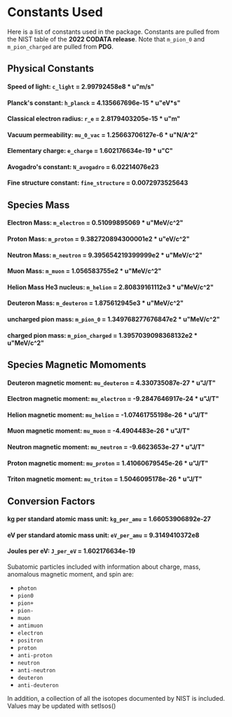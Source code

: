 
# Constants Used

Here is a list of constants used in the package.
Constants are pulled from the NIST table of the **2022 CODATA release**. Note that `m_pion_0` and `m_pion_charged` are pulled from **PDG**.

## Physical Constants
#### Speed of light: `c_light` = 2.99792458e8 * u"m/s"
#### Planck's constant: `h_planck` = 4.135667696e-15 * u"eV*s"
#### Classical electron radius: `r_e` = 2.8179403205e-15 * u"m"
#### Vacuum permeability: `mu_0_vac` = 1.25663706127e-6 * u"N/A^2"
#### Elementary charge:  `e_charge` = 1.602176634e-19 * u"C"
#### Avogadro's constant: `N_avogadro` = 6.02214076e23
#### Fine structure constant: `fine_structure` = 0.0072973525643

## Species Mass
#### Electron Mass: `m_electron` = 0.51099895069 * u"MeV/c^2"
#### Proton Mass: `m_proton` = 9.382720894300001e2 * u"eV/c^2"
#### Neutron Mass: `m_neutron` = 9.395654219399999e2 * u"MeV/c^2"
#### Muon Mass: `m_muon` = 1.056583755e2 * u"MeV/c^2"
#### Helion Mass He3 nucleus: `m_helion` = 2.80839161112e3 * u"MeV/c^2"
#### Deuteron Mass: `m_deuteron` = 1.875612945e3 * u"MeV/c^2"
#### uncharged pion mass: `m_pion_0` = 1.349768277676847e2 * u"MeV/c^2"
#### charged pion mass: `m_pion_charged` = 1.3957039098368132e2 * u"MeV/c^2"

## Species Magnetic Momoments
#### Deuteron magnetic moment: `mu_deuteron` = 4.330735087e-27 * u"J/T"
#### Electron magnetic moment: `mu_electron` = -9.2847646917e-24 * u"J/T"
#### Helion magnetic moment: `mu_helion` = -1.07461755198e-26 * u"J/T"
#### Muon magnetic moment: `mu_muon` = -4.4904483e-26 * u"J/T"
#### Neutron magnetic moment: `mu_neutron` = -9.6623653e-27 * u"J/T"
#### Proton magnetic moment: `mu_proton` = 1.41060679545e-26 * u"J/T"
#### Triton magnetic moment: `mu_triton` = 1.5046095178e-26 * u"J/T"


## Conversion Factors
#### kg per standard atomic mass unit: `kg_per_amu` = 1.66053906892e-27
#### eV per standard atomic mass unit: `eV_per_amu` =  9.3149410372e8
#### Joules per eV: `J_per_eV` = 1.602176634e-19


Subatomic particles included with information about
charge, mass, anomalous magnetic moment, and spin
are:
- `photon`
- `pion0`
- `pion+`
- `pion-`
- `muon`
- `antimuon`
- `electron`
- `positron`
- `proton`
- `anti-proton`
- `neutron`
- `anti-neutron`
- `deuteron`
- `anti-deuteron`


In addition, a collection of all the isotopes documented by NIST
is included. Values may be updated with setIsos()







